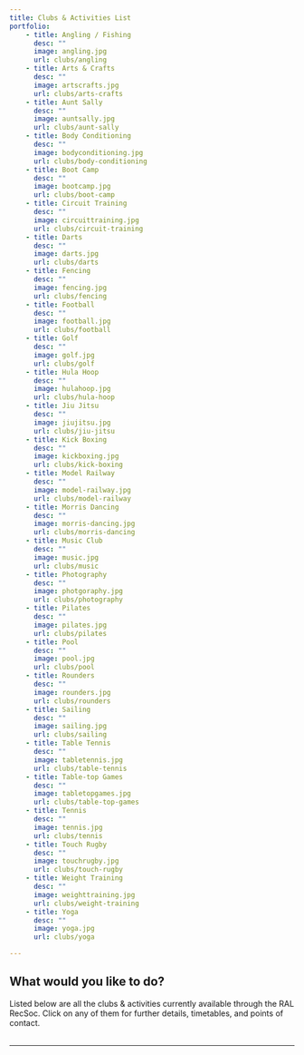 ```yaml
---
title: Clubs & Activities List
portfolio:
    - title: Angling / Fishing
      desc: ""
      image: angling.jpg
      url: clubs/angling
    - title: Arts & Crafts
      desc: ""
      image: artscrafts.jpg
      url: clubs/arts-crafts
    - title: Aunt Sally
      desc: ""
      image: auntsally.jpg
      url: clubs/aunt-sally
    - title: Body Conditioning
      desc: ""
      image: bodyconditioning.jpg
      url: clubs/body-conditioning
    - title: Boot Camp
      desc: ""
      image: bootcamp.jpg
      url: clubs/boot-camp
    - title: Circuit Training
      desc: ""
      image: circuittraining.jpg
      url: clubs/circuit-training
    - title: Darts
      desc: ""
      image: darts.jpg
      url: clubs/darts
    - title: Fencing
      desc: ""
      image: fencing.jpg
      url: clubs/fencing
    - title: Football
      desc: ""
      image: football.jpg
      url: clubs/football
    - title: Golf
      desc: ""
      image: golf.jpg
      url: clubs/golf
    - title: Hula Hoop
      desc: ""
      image: hulahoop.jpg
      url: clubs/hula-hoop
    - title: Jiu Jitsu
      desc: ""
      image: jiujitsu.jpg  
      url: clubs/jiu-jitsu
    - title: Kick Boxing
      desc: ""
      image: kickboxing.jpg
      url: clubs/kick-boxing
    - title: Model Railway
      desc: ""
      image: model-railway.jpg
      url: clubs/model-railway
    - title: Morris Dancing
      desc: ""
      image: morris-dancing.jpg
      url: clubs/morris-dancing
    - title: Music Club
      desc: ""
      image: music.jpg
      url: clubs/music
    - title: Photography
      desc: ""
      image: photgoraphy.jpg
      url: clubs/photography
    - title: Pilates
      desc: ""
      image: pilates.jpg
      url: clubs/pilates
    - title: Pool
      desc: ""
      image: pool.jpg
      url: clubs/pool
    - title: Rounders
      desc: ""
      image: rounders.jpg
      url: clubs/rounders
    - title: Sailing
      desc: ""
      image: sailing.jpg
      url: clubs/sailing
    - title: Table Tennis
      desc: ""
      image: tabletennis.jpg
      url: clubs/table-tennis
    - title: Table-top Games
      desc: ""
      image: tabletopgames.jpg
      url: clubs/table-top-games
    - title: Tennis
      desc: ""
      image: tennis.jpg
      url: clubs/tennis
    - title: Touch Rugby
      desc: ""
      image: touchrugby.jpg
      url: clubs/touch-rugby
    - title: Weight Training
      desc: ""
      image: weighttraining.jpg
      url: clubs/weight-training
    - title: Yoga
      desc: ""
      image: yoga.jpg
      url: clubs/yoga

---
```

## What would you like to do?
Listed below are all the clubs & activities currently available through the RAL RecSoc. Click on any of them for further details, timetables, and points of contact.
<br /><br />

___
